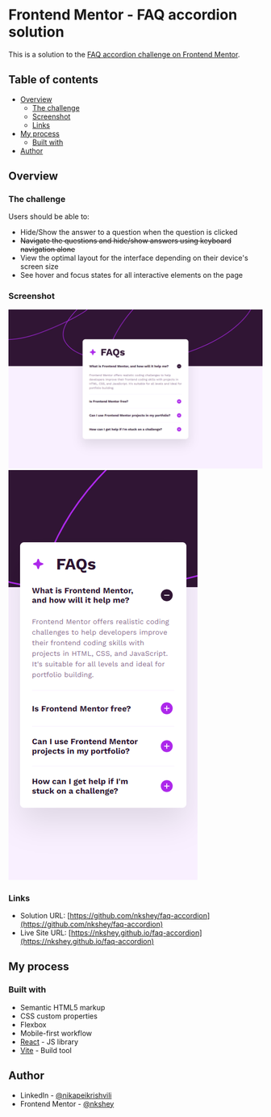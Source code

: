 # Frontend Mentor - FAQ accordion solution

This is a solution to the [FAQ accordion challenge on Frontend Mentor](https://www.frontendmentor.io/challenges/faq-accordion-wyfFdeBwBz).

## Table of contents

- [Overview](#overview)
  - [The challenge](#the-challenge)
  - [Screenshot](#screenshot)
  - [Links](#links)
- [My process](#my-process)
  - [Built with](#built-with)
- [Author](#author)

## Overview

### The challenge

Users should be able to:

- Hide/Show the answer to a question when the question is clicked
- ~~Navigate the questions and hide/show answers using keyboard navigation alone~~
- View the optimal layout for the interface depending on their device's screen size
- See hover and focus states for all interactive elements on the page

### Screenshot

![Desktop Preview](/public/screenshots/screenshot-desktop.png)
![Mobile Preview](/public/screenshots/screenshot-mobile.png)

### Links

- Solution URL: [https://github.com/nkshey/faq-accordion](https://github.com/nkshey/faq-accordion)
- Live Site URL: [https://nkshey.github.io/faq-accordion](https://nkshey.github.io/faq-accordion)

## My process

### Built with

- Semantic HTML5 markup
- CSS custom properties
- Flexbox
- Mobile-first workflow
- [React](https://reactjs.org/) - JS library
- [Vite](https://vitejs.dev/) - Build tool

## Author

- LinkedIn - [@nikapeikrishvili](https://www.linkedin.com/in/nikapeikrishvili/)
- Frontend Mentor - [@nkshey](https://www.frontendmentor.io/profile/nkshey)
